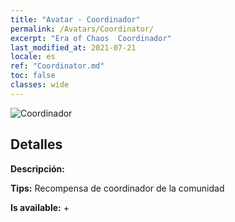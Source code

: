 ```yaml
---
title: "Avatar - Coordinador"
permalink: /Avatars/Coordinator/
excerpt: "Era of Chaos  Coordinador"
last_modified_at: 2021-07-21
locale: es
ref: "Coordinator.md"
toc: false
classes: wide
---
```

 ![Coordinador](/images/a/avatarFrame_15.png)

## Detalles

 **Descripción:**  

 **Tips:** Recompensa de coordinador de la comunidad 

 **Is available:**  + 

